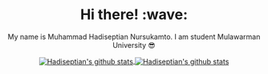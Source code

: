 <h1 align='center'> Hi there! :wave:</h1>
<p align='center'> My name is Muhammad Hadiseptian Nursukamto. I am student Mulawarman University 😎 </p>
<p align='center'>
   <a href="https://github.com/IAmGroots">
    <img align="center" src="https://github-readme-stats.vercel.app/api?username=iamgroots&hide=issues&count_private=true&show_icons=true&theme=radical" alt="Hadiseptian's github stats" />
   </a>
   <a href="https://github.com/IAmGroots">
    <img align="center" src="https://github-readme-stats.vercel.app/api/top-langs/?username=iamgroots&layout=compact&theme=radical" alt="Hadiseptian's github stats"/>
   </a>
</p>
